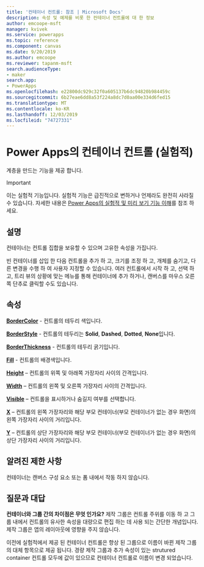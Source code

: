 ```yaml
---
title: '컨테이너 컨트롤: 참조 | Microsoft Docs'
description: 속성 및 예제를 비롯 한 컨테이너 컨트롤에 대 한 정보
author: emcoope-msft
manager: kvivek
ms.service: powerapps
ms.topic: reference
ms.component: canvas
ms.date: 9/20/2019
ms.author: emcoope
ms.reviewer: tapanm-msft
search.audienceType:
- maker
search.app:
- PowerApps
ms.openlocfilehash: e22800dc929c32f0a605137b6dc94820b984459c
ms.sourcegitcommit: 6b27eae6dd8a53f224a8dc7d0aa00e334d6fed15
ms.translationtype: MT
ms.contentlocale: ko-KR
ms.lasthandoff: 12/03/2019
ms.locfileid: "74727331"
---
```

# <a name="container-control-in-power-apps-experimental"></a>Power Apps의 컨테이너 컨트롤 (실험적)
계층을 만드는 기능을 제공 합니다.

> [!IMPORTANT]
> 이는 실험적 기능입니다. 실험적 기능은 급진적으로 변하거나 언제라도 완전히 사라질 수 있습니다.
> 자세한 내용은 [Power Apps의 실험적 및 미리 보기 기능 이해](https://docs.microsoft.com/powerapps/maker/canvas-apps/working-with-experimental-preview)를 참조 하세요.

## <a name="description"></a>설명
 컨테이너는 컨트롤 집합을 보유할 수 있으며 고유한 속성을 가집니다. 

빈 컨테이너를 삽입 한 다음 컨트롤을 추가 하 고, 크기를 조정 하 고, 개체를 숨기고, 다른 변경을 수행 하 여 사용자 지정할 수 있습니다. 여러 컨트롤에서 시작 하 고, 선택 하 고, 트리 뷰의 상황에 맞는 메뉴를 통해 컨테이너에 추가 하거나, 캔버스를 마우스 오른쪽 단추로 클릭할 수도 있습니다. 

## <a name="properties"></a>속성
**[BorderColor](properties-color-border.md)** - 컨트롤의 테두리 색입니다.

**[BorderStyle](properties-color-border.md)** - 컨트롤의 테두리는 **Solid**, **Dashed**, **Dotted**, **None**입니다.

**[BorderThickness](properties-color-border.md)** - 컨트롤의 테두리 굵기입니다.

**[Fill](properties-color-border.md)** - 컨트롤의 배경색입니다.

**[Height](properties-size-location.md)** – 컨트롤의 위쪽 및 아래쪽 가장자리 사이의 간격입니다.

**[Width](properties-size-location.md)** – 컨트롤의 왼쪽 및 오른쪽 가장자리 사이의 간격입니다.

**[Visible](properties-core.md)** – 컨트롤을 표시하거나 숨길지 여부를 선택합니다.

**[X](properties-size-location.md)** – 컨트롤의 왼쪽 가장자리와 해당 부모 컨테이너(부모 컨테이너가 없는 경우 화면)의 왼쪽 가장자리 사이의 거리입니다. 

**[Y](properties-size-location.md)** – 컨트롤의 상단 가장자리와 해당 부모 컨테이너(부모 컨테이너가 없는 경우 화면)의 상단 가장자리 사이의 거리입니다. 


## <a name="known-limitations"></a>알려진 제한 사항

컨테이너는 캔버스 구성 요소 또는 폼 내에서 작동 하지 않습니다. 

## <a name="frequently-asked-questions"></a>질문과 대답

**컨테이너와 그룹 간의 차이점은 무엇 인가요?**
제작 그룹은 컨트롤 주위를 이동 하 고 그룹 내에서 컨트롤의 유사한 속성을 대량으로 편집 하는 데 사용 되는 간단한 개념입니다. 제작 그룹은 앱의 레이아웃에 영향을 주지 않습니다. 

이전에 실험적에서 제공 된 컨테이너 컨트롤은 향상 된 그룹으로 이름이 바뀐 제작 그룹의 대체 항목으로 제공 됩니다. 경량 제작 그룹과 추가 속성이 있는 strutured container 컨트롤 모두에 값이 있으므로 컨테이너 컨트롤로 이름이 변경 되었습니다. 

